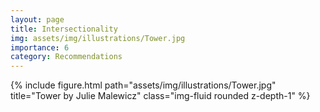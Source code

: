 ```yaml
---
layout: page
title: Intersectionality
img: assets/img/illustrations/Tower.jpg
importance: 6
category: Recommendations
---
```


<div class="row">
    <div class="col-sm mt-3 mt-md-0">
        {% include figure.html path="assets/img/illustrations/Tower.jpg" title="Tower by Julie Malewicz" class="img-fluid rounded z-depth-1" %}
    </div>
</div>
<!-- <div class="caption">
    This image can also have a caption. It's like magic.
</div> -->
